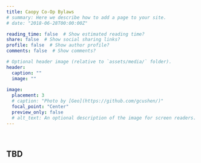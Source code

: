 ```yaml
---
title: Caopy Co-Op Bylaws
# summary: Here we describe how to add a page to your site.
# date: "2018-06-28T00:00:00Z"

reading_time: false  # Show estimated reading time?
share: false  # Show social sharing links?
profile: false  # Show author profile?
comments: false  # Show comments?

# Optional header image (relative to `assets/media/` folder).
header: 
  caption: ""
  image: ""
  
image:
  placement: 3
  # caption: "Photo by [Geo](https://github.com/gcushen/)"
  focal_point: "Center"
  preview_only: false
  # alt_text: An optional description of the image for screen readers.
---
```


<br>  

## TBD

<br>  


